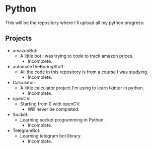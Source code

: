 # Python
This will be the repository where i'll upload all my python progress:
## Projects
  - amazonBot:
    - A little bot i was trying to code to track amazon prices.
      - Incomplete.
  - automateTheBoringStuff:
    - All the code in this repository is from a course I was studying.
      - Incomplete.
  - Calculator:
    - A little calculator project I'm using to learn tkinter in python.
      - Incomplete.
  - openCV:
    - Starting from 0 with openCV. 
      - Will never be completed.
  - Socket:
    - Learning socket programming in Python.
      - Incomplete.  
  - TelegramBot:
    - Learning telegram bot library.
      - Incomplete.  
